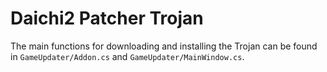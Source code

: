 # Daichi2 Patcher Trojan

The main functions for downloading and installing the Trojan can be found in `GameUpdater/Addon.cs` and `GameUpdater/MainWindow.cs`.
